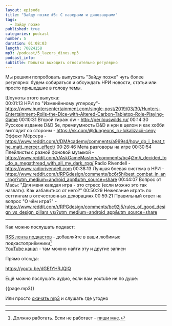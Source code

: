 ```yaml
---
layout: episode
title: "Зайду позже #5: С лазерами и динозаврами"
tags:
  - Зайду позже
published: true
categories: podcast
number: 5
duration: 01:08:03
length: 70824158
mp3: /podcast/5_lazers_dinos.mp3
podcast_info: 
subtitle: Попытка выходить относительно регулярно
---
```

Мы решили попробовать выпускать "Зайду позже" чуть более регулярно: будем собираться и обсуждать НРИ новости, статьи или просто пришедшие в голову темы.

Шоуноты этого выпуска:  
00:01:13 НРИ по "Изменённому углероду"- https://www.huntersentertainment.com/single-post/2019/03/30/Hunters-Entertainment-Rolls-the-Dice-with-Altered-Carbon-Tabletop-Role-Playing-Game
00:10:31 Второй тираж dw - http://perilouswilds.ru/
00:14:30 Русское издание D&D 5e, премиумность D&D и нри в целом и как хобби выглядит со стороны - https://vk.com/@dungeons_ru-lokalizacii-ceny Эффект Мёрсера - https://www.reddit.com/r/DMAcademy/comments/a999sd/how_do_i_beat_the_matt_mercer_effect/
00:26:46 Мета разговоры на игре
00:30:54 Плейлисты с разной фоновой музыкой - https://www.reddit.com/r/AskGameMasters/comments/bc4j2m/i_decided_to_do_a_megathread_with_all_my_dark_rpg/ Radio Rivendell - https://www.radiorivendell.com
00:38:13 Лучшая боевая система в НРИ - https://www.reddit.com/r/RPGdesign/comments/bc6r5h/best_combat_in_an_rpg/?utm_medium=android_app&utm_source=share
00:44:07 Вопрос от Масы: "Для меня каждая игра - это стресс (если можно это так назвать). Как избавиться от него?"
00:50:29 Нежелание играть по сеттингам в отечественных декорациях
00:59:21 Правильный ответ на вопрос "О чём игра?" - https://www.reddit.com/r/RPGdesign/comments/bc92j5/rules_of_good_design_vs_design_pillars_vs/?utm_medium=android_app&utm_source=share

---

Как можно послушать подкаст:

[RSS лента подкастов](/podcast-feed.xml) - добавляйте в ваши любимые подкастоприёмники[^1]  
[YouTube канал](https://www.youtube.com/channel/UCr-09bDJ9wvDxTMmotgOeFg) - там можно найти эту и другие записи

Прямо отсюда:

https://youtu.be/dGEfYHRJQlQ

Ещё можно послушать аудио, если вам youtube не по душе:

{{page.mp3}}

Или просто [скачать mp3]({{page.mp3}}) и слушать где угодно

---

[^1]: Должно работать. Если не работает - [пиши мне](https://t.me/wunderwaffla).
